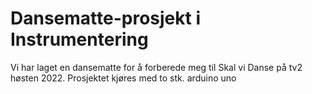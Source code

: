 # Dansematte-prosjekt i Instrumentering

Vi har laget en dansematte for å forberede meg til Skal vi Danse på tv2 høsten 2022.
Prosjektet kjøres med to stk. arduino uno

